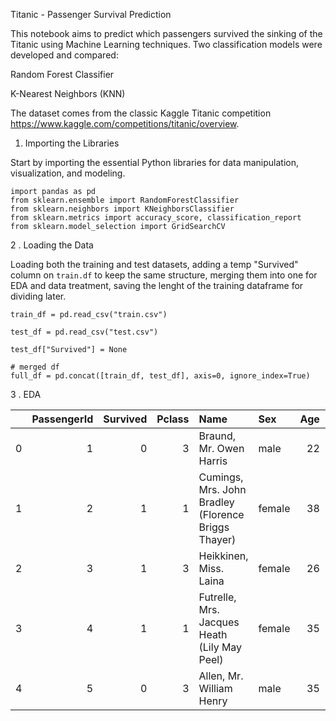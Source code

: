 Titanic - Passenger Survival Prediction

This notebook aims to predict which passengers survived the sinking of the Titanic using Machine Learning techniques.
Two classification models were developed and compared:

Random Forest Classifier

K-Nearest Neighbors (KNN)

The dataset comes from the classic Kaggle Titanic competition https://www.kaggle.com/competitions/titanic/overview.

1. Importing the Libraries

Start by importing the essential Python libraries for data manipulation, visualization, and modeling.

```
import pandas as pd
from sklearn.ensemble import RandomForestClassifier
from sklearn.neighbors import KNeighborsClassifier
from sklearn.metrics import accuracy_score, classification_report
from sklearn.model_selection import GridSearchCV
```

2 . Loading the Data

Loading both the training and test datasets, adding a temp "Survived" column on `train.df` to keep the same structure, merging them into one for EDA and data treatment, saving the lenght of the training dataframe for dividing later.

```
train_df = pd.read_csv("train.csv")

test_df = pd.read_csv("test.csv")

test_df["Survived"] = None

# merged df
full_df = pd.concat([train_df, test_df], axis=0, ignore_index=True)
```

3 . EDA


|    |   PassengerId |   Survived |   Pclass | Name                                                | Sex    |   Age |   SibSp |   Parch | Ticket           |    Fare | Cabin   | Embarked   |
|---:|--------------:|-----------:|---------:|:----------------------------------------------------|:-------|------:|--------:|--------:|:-----------------|--------:|:--------|:-----------|
|  0 |             1 |          0 |        3 | Braund, Mr. Owen Harris                             | male   |    22 |       1 |       0 | A/5 21171        |  7.25   | nan     | S          |
|  1 |             2 |          1 |        1 | Cumings, Mrs. John Bradley (Florence Briggs Thayer) | female |    38 |       1 |       0 | PC 17599         | 71.2833 | C85     | C          |
|  2 |             3 |          1 |        3 | Heikkinen, Miss. Laina                              | female |    26 |       0 |       0 | STON/O2. 3101282 |  7.925  | nan     | S          |
|  3 |             4 |          1 |        1 | Futrelle, Mrs. Jacques Heath (Lily May Peel)        | female |    35 |       1 |       0 | 113803           | 53.1    | C123    | S          |
|  4 |             5 |          0 |        3 | Allen, Mr. William Henry                            | male   |    35 |       0 |       0 | 373450           |  8.05   | nan     | S          |
